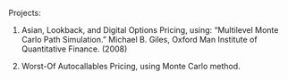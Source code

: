 Projects: 

1. Asian, Lookback, and Digital Options Pricing, using: “Multilevel Monte Carlo Path Simulation.” Michael B. Giles, Oxford Man Institute of
Quantitative Finance. (2008)

2. Worst-Of Autocallables Pricing, using Monte Carlo method.

